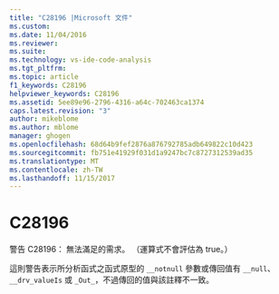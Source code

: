 ```yaml
---
title: "C28196 |Microsoft 文件"
ms.custom: 
ms.date: 11/04/2016
ms.reviewer: 
ms.suite: 
ms.technology: vs-ide-code-analysis
ms.tgt_pltfrm: 
ms.topic: article
f1_keywords: C28196
helpviewer_keywords: C28196
ms.assetid: 5ee89e96-2796-4316-a64c-702463ca1374
caps.latest.revision: "3"
author: mikeblome
ms.author: mblome
manager: ghogen
ms.openlocfilehash: 68d64b9fef2876a876792785adb649822c10d423
ms.sourcegitcommit: fb751e41929f031d1a9247bc7c8727312539ad35
ms.translationtype: MT
ms.contentlocale: zh-TW
ms.lasthandoff: 11/15/2017
---
```

# <a name="c28196"></a>C28196
警告 C28196： 無法滿足的需求。 （運算式不會評估為 true。）  
  
 這則警告表示所分析函式之函式原型的 `__notnull` 參數或傳回值有 `__null`、`__drv_valueIs` 或 `_Out_`，不過傳回的值與該註釋不一致。